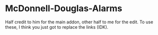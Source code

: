 # McDonnell-Douglas-Alarms
Half credit to him for the main addon, other half to me for the edit. To use these, I think you just got to replace the links (IDK).
